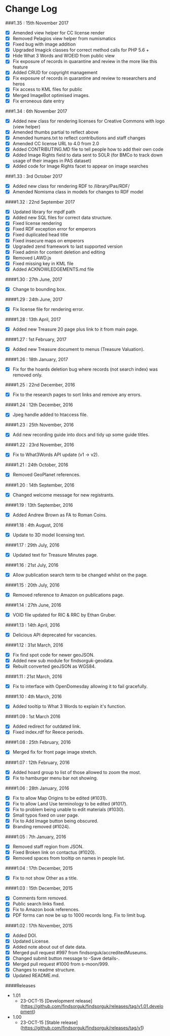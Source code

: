 # Change Log

###1.35 : 15th November 2017

- [x] Amended view helper for CC license render
- [x] Removed Pelagios view helper from numismatics
- [x] Fixed bug with image addition
- [x] Upgraded Imagick classes for correct method calls for PHP 5.6 +
- [x] Hide What 3 Words and WOEID from public view
- [x] Fix exposure of records in quarantine and review in the more like this feature
- [x] Added CRUD for copyright management
- [x] Fix exposure of records in quarantine and review to researchers and heros
- [x] Fix access to KML files for public
- [x] Merged ImageBot optimised images.
- [x] Fix erroneous date entry

###1.34 : 6th November 2017

- [x] Added new class for rendering licenses for Creative Commons with logo (view helper)
- [x] Amended thumbs partial to reflect above
- [x] Amended humans.txt to reflect contributions and staff changes
- [x] Amended CC license URL to 4.0 from 2.0
- [x] Added CONTRIBUTING.MD file to tell people how to add their own code
- [x] Added Image Rights field to data sent to SOLR (for BMCo to track down usage of their images in PAS dataset)
- [x] Added code for Image Rights facet to appear on image searches

###1.33 : 3rd October 2017

- [x] Added new class for rendering RDF to /library/Pas/RDF/
- [x] Amended Nomisma class in models for changes to RDF model

####1.32 : 22nd September 2017

- [x] Updated library for mpdf path
- [x] Added new SQL files for correct data structure.
- [x] Fixed license rendering
- [x] Fixed RDF exception error for emperors
- [x] Fixed duplicated head title
- [x] Fixed insecure maps on emperors
- [x] Upgraded zend framework to last supported version
- [x] Fixed admin for content deletion and editing
- [x] Removed LAWD.js
- [x] Fixed missing key in KML file
- [x] Added ACKNOWLEDGEMENTS.md file

####1.30 : 27th June, 2017
- [x] Change to bounding box.

####1.29 : 24th June, 2017
- [x] Fix license file for rendering error.

####1.28 : 13th April, 2017
- [x] Added new Treasure 20 page plus link to it from main page.

####1.27 : 1st February, 2017
- [x] Added new Treasure document to menus (Treasure Valuation).

####1.26 : 18th January, 2017
- [x] Fix for the hoards deletion bug where records (not search index) was removed only.

####1.25 : 22nd December, 2016
- [x] Fix to the research pages to sort links and remove any errors.

####1.24 : 12th December, 2016
- [x] Jpeg handle added to htaccess file.

####1.23 : 25th November, 2016
- [x] Add new recording guide into docs and tidy up some guide titles.

####1.22 : 23rd November, 2016
- [x] Fix to What3Words API update (v1 -> v2).

####1.21 : 24th October, 2016
- [x] Removed GeoPlanet references.

####1.20 : 14th September, 2016
- [x] Changed welcome message for new registrants.

####1.19 : 13th September, 2016
- [x] Added Andrew Brown as FA to Roman Coins.

####1.18 : 4th August, 2016
- [x] Update to 3D model licensing text.

####1.17 : 29th July, 2016
- [x] Updated text for Treasure Minutes page.

####1.16 : 21st July, 2016
- [x] Allow publication search term to be changed whilst on the page.
 
####1.15 : 20th July, 2016
- [x] Removed reference to Amazon on publications page.

####1.14 : 27th June, 2016
- [x] VOID file updated for RIC & RRC by Ethan Gruber.

####1.13 : 14th April, 2016
- [x] Delicious API deprecated for vacancies.

####1.12 : 31st March, 2016
- [x] Fix find spot code for newer geoJSON.
- [x] Added new sub module for findsorguk-geodata.
- [x] Rebuilt converted geoJSON as WGS84.

####1.11 : 21st March, 2016
- [x] Fix to interface with OpenDomesday allowing it to fail gracefully.

####1.10 : 4th March, 2016
- [x] Added tooltip to What 3 Words to explain it's function.

####1.09 : 1st March 2016
- [x] Added redirect for outdated link.
- [x] Fixed index.rdf for Reece periods.

####1.08 : 25th February, 2016
- [x] Merged fix for front page image stretch.

####1.07 : 12th February, 2016
- [x] Added hoard group to list of those allowed to zoom the most.
- [x] Fix to hamburger menu bar not showing.

####1.06 : 28th January, 2016
- [x] Fix to allow Map Origins to be edited (#1031).
- [x] Fix to allow Land Use terminology to be edited (#1017).
- [x] Fix to problem being unable to edit materials (#1030).
- [x] Small typos fixed on user page.
- [x] Fix to Add Image button being obscured.
- [x] Branding removed (#1024).

####1.05 : 7th January, 2016
- [x] Removed staff region from JSON.
- [x] Fixed Broken link on contactus (#1020).
- [x] Removed spaces from tooltip on names in people list.

####1.04 : 17th December, 2015
- [x] Fix to not show Other as a title.

####1.03 : 15th December, 2015
- [x] Comments form removed.
- [x] Public search links fixed.
- [x] Fix to Amazon book references.
- [x] PDF forms can now be up to 1000 records long. Fix to limit bug.

####1.02 : 17th November, 2015
- [x] Added DOI.
- [x] Updated License.
- [x] Added note about out of date data.
- [x] Merged pull request #997 from findsorguk/accreditedMuseums.
- [x] Changed submit button message to -Save details-.
- [x] Merged pull request #1000 from s-moon/999.  
- [x] Changes to readme structure. 
- [x] Updated README.md. 

####Releases
* 1.01
  * 23-OCT-15 [Development release] (https://github.com/findsorguk/findsorguk/releases/tag/v1.01.development)
* 1.00
  * 23-OCT-15 [Stable release] (https://github.com/findsorguk/findsorguk/releases/tag/v1)
